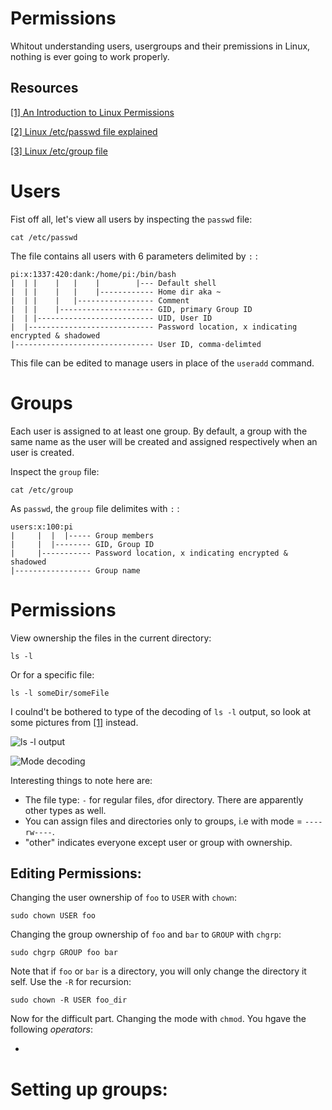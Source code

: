 # Permissions
Whitout understanding users, usergroups and their premissions in Linux, nothing is ever going to work properly.

## Resources
[[1] An Introduction to Linux Permissions](https://www.digitalocean.com/community/tutorials/an-introduction-to-linux-permissions)

[[2] Linux /etc/passwd file explained](https://www.linuxnix.com/linux-password-file-explained-detail/)

[[3] Linux /etc/group file](https://www.tutorialsandyou.com/linux/linux-group-file-7.html)



# Users
Fist off all, let's view all users by inspecting the `passwd` file:
```
cat /etc/passwd
```
The file contains all users with 6 parameters delimited by `:` :
```
pi:x:1337:420:dank:/home/pi:/bin/bash
|  | |    |   |    |        |--- Default shell
|  | |    |   |    |------------ Home dir aka ~
|  | |    |   |----------------- Comment
|  | |    |--------------------- GID, primary Group ID
|  | |-------------------------- UID, User ID
|  |---------------------------- Password location, x indicating encrypted & shadowed
|------------------------------- User ID, comma-delimted
```

This file can be edited to manage users in place of the `useradd` command.

# Groups
Each user is assigned to at least one group. By default, a group with the same name as the user will be created and assigned respectively when an user is created.


Inspect the `group` file:
```
cat /etc/group
```

As `passwd`, the `group` file delimites with `:` :
```
users:x:100:pi
|     |  |  |----- Group members
|     |  |-------- GID, Group ID
|     |----------- Password location, x indicating encrypted & shadowed
|----------------- Group name
```

# Permissions

View ownership the files in the current directory:
```
ls -l
```

Or for a specific file:
```
ls -l someDir/someFile
```

I coulnd't be bothered to type of the decoding of `ls -l` output, so look at some pictures from
[[1]](https://www.digitalocean.com/community/tutorials/an-introduction-to-linux-permissions) instead.

![ls -l output](https://assets.digitalocean.com/articles/linux_basics/ls-l.png "ls -l output")


![Mode decoding](https://assets.digitalocean.com/articles/linux_basics/mode.png "Mode decoding")


Interesting things to note here are:

- The file type: `-` for regular files, `d`for directory. There are apparently other types as well.
- You can assign files and directories only to groups, i.e with mode = `----rw----`.
- "other" indicates everyone except user or group with ownership.

## Editing Permissions:

Changing the user ownership of `foo` to `USER` with `chown`:
```
sudo chown USER foo
```

Changing the group ownership of `foo` and `bar` to `GROUP` with `chgrp`: 
```
sudo chgrp GROUP foo bar
```

Note that if `foo` or `bar` is a directory, you will only change the directory it self. Use the `-R` for recursion:

```
sudo chown -R USER foo_dir
```

Now for the difficult part. Changing the mode with `chmod`. You hgave the following _operators_:

- 


# Setting up groups:
